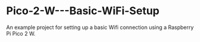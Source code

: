 # Pico-2-W---Basic-WiFi-Setup
An example project for setting up a basic Wifi connection using a Raspberry Pi Pico 2 W.
